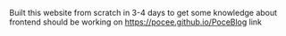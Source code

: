 Built this website from scratch in 3-4 days to get some knowledge about frontend
should be working on https://pocee.github.io/PoceBlog link

